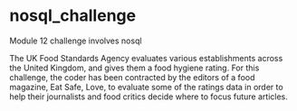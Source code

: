 # nosql_challenge

Module 12 challenge involves nosql

The UK Food Standards Agency evaluates various establishments across the United Kingdom, and gives them a food hygiene rating. For this challenge, the coder has been contracted by the editors of a food magazine, Eat Safe, Love, to evaluate some of the ratings data in order to help their journalists and food critics decide where to focus future articles. 
